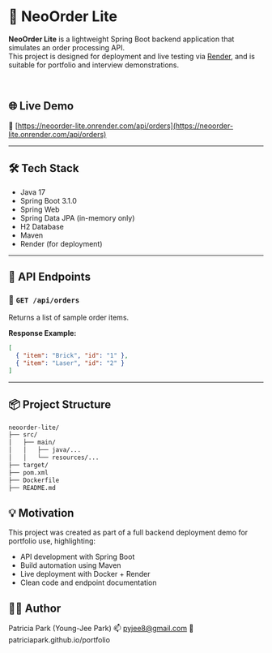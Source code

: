 # 🧱 NeoOrder Lite

**NeoOrder Lite** is a lightweight Spring Boot backend application that simulates an order processing API.  
This project is designed for deployment and live testing via [Render](https://render.com), and is suitable for portfolio and interview demonstrations.

<br>

## 🌐 Live Demo

📎 [https://neoorder-lite.onrender.com/api/orders](https://neoorder-lite.onrender.com/api/orders)

---

## 🛠️ Tech Stack

- Java 17
- Spring Boot 3.1.0
- Spring Web
- Spring Data JPA (in-memory only)
- H2 Database
- Maven
- Render (for deployment)

---

## 🚀 API Endpoints

### 🔹 `GET /api/orders`

Returns a list of sample order items.

**Response Example:**
```json
[
  { "item": "Brick", "id": "1" },
  { "item": "Laser", "id": "2" }
]

```
---

## 📦 Project Structure
```bash
neoorder-lite/
├── src/
│   ├── main/
│   │   ├── java/...
│   │   └── resources/...
├── target/
├── pom.xml
├── Dockerfile
├── README.md

```

## 💡 Motivation
This project was created as part of a full backend deployment demo for portfolio use, highlighting:
- API development with Spring Boot
- Build automation using Maven
- Live deployment with Docker + Render
- Clean code and endpoint documentation

## 🧑‍💻 Author
Patricia Park (Young-Jee Park)
📫 pyjee8@gmail.com
🔗 patriciapark.github.io/portfolio
